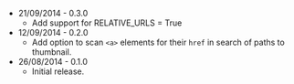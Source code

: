 * 21/09/2014 - 0.3.0
	* Add support for RELATIVE_URLS = True
* 12/09/2014 - 0.2.0
	* Add option to scan `<a>` elements for their `href` in search of paths to
	  thumbnail.
* 26/08/2014 - 0.1.0
    * Initial release.

